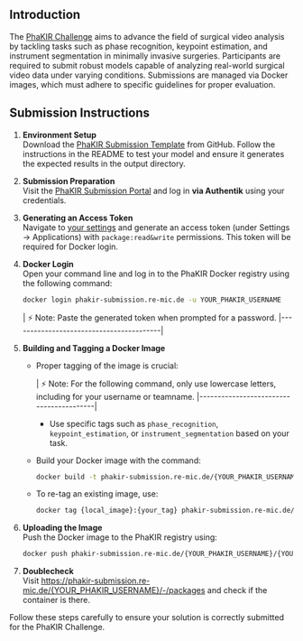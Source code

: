 
## Introduction

The [PhaKIR Challenge](https://phakir.re-mic.de/) aims to advance the field of surgical video analysis by tackling tasks such as phase recognition, keypoint estimation, and instrument segmentation in minimally invasive surgeries. Participants are required to submit robust models capable of analyzing real-world surgical video data under varying conditions. Submissions are managed via Docker images, which must adhere to specific guidelines for proper evaluation.

## Submission Instructions

1. **Environment Setup**  
   Download the [PhaKIR Submission Template](https://github.com/schnadoslin/PhaKIR_Submission_Template?tab=readme-ov-file#testing-and-constraints) from GitHub. Follow the instructions in the README to test your model and ensure it generates the expected results in the output directory.

2. **Submission Preparation**  
   Visit the [PhaKIR Submission Portal](https://phakir-submission.re-mic.de/) and log in **via Authentik** using your credentials.

3. **Generating an Access Token**  
   Navigate to [your settings](https://phakir-submission.re-mic.de/user/settings/applications) and generate an access token (under Settings -> Applications) with `package:read&write` permissions. This token will be required for Docker login.

4. **Docker Login**  
   Open your command line and log in to the PhaKIR Docker registry using the following command:

   ```bash
   docker login phakir-submission.re-mic.de -u YOUR_PHAKIR_USERNAME
   ```

   | :zap:        Note: Paste the generated token when prompted for a password.
|-----------------------------------------|

5. **Building and Tagging a Docker Image**  
    - Proper tagging of the image is crucial:

      | :zap:        Note: For the following command, only use lowercase letters, including for your username or teamname.
|-----------------------------------------|

      - Use specific tags such as `phase_recognition`, `keypoint_estimation`, or `instrument_segmentation` based on your task.
   - Build your Docker image with the command:  
     ```bash
     docker build -t phakir-submission.re-mic.de/{YOUR_PHAKIR_USERNAME}/{YOUR_PHAKIR_USERNAME_OR_TEAMNAME}:{task_tag} .
     ```
   - To re-tag an existing image, use:  
     ```bash
     docker tag {local_image}:{your_tag} phakir-submission.re-mic.de/{YOUR_PHAKIR_USERNAME}/{YOUR_PHAKIR_USERNAME_OR_TEAMNAME}:{task_tag}
     ```

6. **Uploading the Image**  
   Push the Docker image to the PhaKIR registry using:  
   ```bash
   docker push phakir-submission.re-mic.de/{YOUR_PHAKIR_USERNAME}/{YOUR_PHAKIR_USERNAME_OR_TEAMNAME}:{task_tag}
   ```
6. **Doublecheck**  
   Visit https://phakir-submission.re-mic.de/{YOUR_PHAKIR_USERNAME}/-/packages and check if the container is there.

Follow these steps carefully to ensure your solution is correctly submitted for the PhaKIR Challenge.
